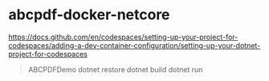 # abcpdf-docker-netcore

https://docs.github.com/en/codespaces/setting-up-your-project-for-codespaces/adding-a-dev-container-configuration/setting-up-your-dotnet-project-for-codespaces

>ABCPDFDemo
dotnet restore
dotnet build
dotnet run
